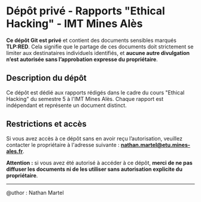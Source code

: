 # Dépôt privé - Rapports "Ethical Hacking" - IMT Mines Alès

**Ce dépôt Git est privé** et contient des documents sensibles marqués **TLP:RED**. Cela signifie que le partage de ces documents doit strictement se limiter aux destinataires individuels identifiés, et **aucune autre divulgation n’est autorisée sans l’approbation expresse du propriétaire**.

## Description du dépôt

Ce dépôt est dédié aux rapports rédigés dans le cadre du cours "Ethical Hacking" du semestre 5 à l'IMT Mines Alès. Chaque rapport est indépendant et représente un document distinct.

## Restrictions et accès

Si vous avez accès à ce dépôt sans en avoir reçu l’autorisation, veuillez contacter le propriétaire à l'adresse suivante : **nathan.martel@etu.mines-ales.fr**.

**Attention :** si vous avez été autorisé à accéder à ce dépôt, **merci de ne pas diffuser les documents ni de les utiliser sans autorisation explicite du propriétaire**.

---

@uthor : Nathan Martel
